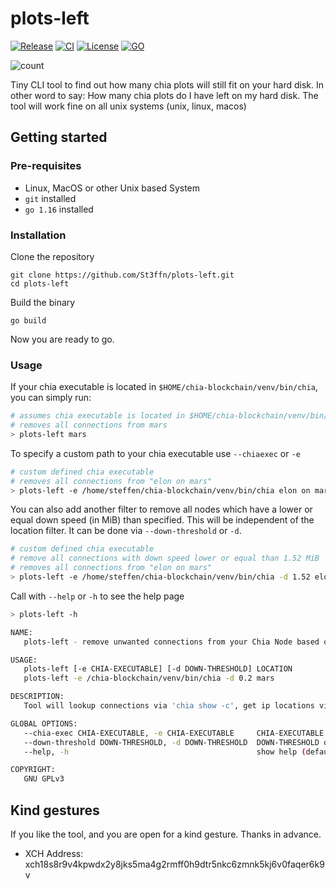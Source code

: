 # plots-left

[![Release](https://img.shields.io/github/v/release/St3ffn/plots-left)](https://github.com/St3ffn/plots-left/releases)
[![CI](https://github.com/St3ffn/plots-left/actions/workflows/ci.yml/badge.svg)](https://github.com/St3ffn/plots-left/actions/workflows/ci.yml)
[![License](https://img.shields.io/github/license/st3ffn/plots-left)](/LICENSE)
[![GO](https://img.shields.io/github/go-mod/go-version/St3ffn/plots-left)](https://golang.org/)

![count](https://media.giphy.com/media/3owzW5c1tPq63MPmWk/giphy.gif)

Tiny CLI tool to find out how many chia plots will still fit on your hard disk. In other word to say: 
How many chia plots do I have left on my hard disk. The tool will work fine on all unix systems (unix, linux, macos)

## Getting started

### Pre-requisites

- Linux, MacOS or other Unix based System
- `git` installed
- `go 1.16` installed

### Installation 

Clone the repository

```shell
git clone https://github.com/St3ffn/plots-left.git
cd plots-left
```

Build the binary

```shell
go build
```

Now you are ready to go.

### Usage

If your chia executable is located in `$HOME/chia-blockchain/venv/bin/chia`, you can simply run:
```bash
# assumes chia executable is located in $HOME/chia-blockchain/venv/bin/chia
# removes all connections from mars
> plots-left mars
```
To specify a custom path to your chia executable use `--chiaexec` or `-e`
```bash
# custom defined chia executable
# removes all connections from "elon on mars"
> plots-left -e /home/steffen/chia-blockchain/venv/bin/chia elon on mars
```
You can also add another filter to remove all nodes which have a lower or equal down speed (in MiB) than specified. 
This will be independent of the location filter. It can be done via `--down-threshold` or `-d`.
```bash
# custom defined chia executable
# remove all connections with down speed lower or equal than 1.52 MiB
# removes all connections from "elon on mars"
> plots-left -e /home/steffen/chia-blockchain/venv/bin/chia -d 1.52 elon on mars
```
Call with `--help` or `-h` to see the help page 
```bash
> plots-left -h

NAME:
   plots-left - remove unwanted connections from your Chia Node based on Geo IP Location.

USAGE:
   plots-left [-e CHIA-EXECUTABLE] [-d DOWN-THRESHOLD] LOCATION
   plots-left -e /chia-blockchain/venv/bin/chia -d 0.2 mars

DESCRIPTION:
   Tool will lookup connections via 'chia show -c', get ip locations via geoiplookup and remove nodes from specified LOCATION via 'chia show -r'

GLOBAL OPTIONS:
   --chia-exec CHIA-EXECUTABLE, -e CHIA-EXECUTABLE     CHIA-EXECUTABLE. normally located inside the bin folder of your venv directory (default: $HOME/chia-blockchain/venv/bin/chia)
   --down-threshold DOWN-THRESHOLD, -d DOWN-THRESHOLD  DOWN-THRESHOLD defines the additional filter for minimal down speed in MiB for filtering. (default: not active)
   --help, -h                                          show help (default: false)

COPYRIGHT:
   GNU GPLv3
```

## Kind gestures

If you like the tool, and you are open for a kind gesture. Thanks in advance. 

- XCH Address: xch18s8r9v4kpwdx2y8jks5ma4g2rmff0h9dtr5nkc6zmnk5kj6v0faqer6k9v


